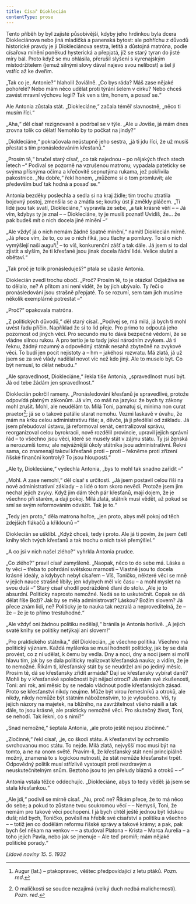 ```yaml
---
title: Císař Dioklecián
contentType: prose
---
```


<section>

Tento příběh by byl zajisté působivější, kdyby jeho hrdinkou byla dcera Diokleciánova nebo jiná mladičká a panenská bytost: ale pohříchu z důvodů historické pravdy je jí Diokleciánova sestra, letitá a důstojná matróna, podle císařova mínění poněkud hysterická a přepjatá, jíž se starý tyran do jisté míry bál. Proto když se mu ohlásila, přerušil slyšení s kyrenajským místodržitelem (jemuž silnými slovy dával najevo svou nelibost) a šel jí vstříc až ke dveřím.

„Tak co je, Antonie?“ hlaholil žoviálně. „Co bys ráda? Máš zase nějaké pohořelé? Nebo mám něco udělat proti týrání šelem v cirku? Nebo chceš zavést mravní výchovu legií? Tak ven s tím, honem, a posaď se.“

Ale Antonia zůstala stát. „Diokleciáne,“ začala téměř slavnostně, „něco ti musím říci.“

„Aha,“ děl císař rezignovaně a podrbal se v týle. „Ale u Joviše, já mám dnes zrovna tolik co dělat! Nemohlo by to počkat na jindy?“

„Diokleciáne,“ pokračovala neústupně jeho sestra, „já ti jdu říci, že už musíš přestat s tím pronásledováním křesťanů.“

„Prosím tě,“ bručel starý císař, „co tak najednou – po nějakých třech stech letech –“ Podíval se pozorně na vzrušenou matronu; vypadala pateticky se svýma přísnýma očima a křečovitě sepnutýma rukama, jež pokřivila pakostnice. „Nu dobře,“ řekl honem, „můžeme si o tom promluvit; ale především buď tak hodná a posaď se.“

Antonia bezděky poslechla a sedla si na kraj židle; tím trochu ztratila bojovný postoj, zmenšila se a zmátla se; koutky úst jí změkly pláčem. „Ti lidé jsou tak svatí, Diokleciáne,“ vypravila ze sebe, „a tak krásně věří – – Já vím, kdybys ty je znal – – Diokleciáne, ty je musíš poznat! Uvidíš, že… že pak budeš mít o nich docela jiné mínění –“

„Ale vždyť já o nich nemám žádné špatné mínění,“ namítl Dioklecián mírně. „Já přece vím, že to, co se o nich říká, jsou tlachy a pomluvy. To si o nich vymýšlejí naši auguři[^15] – to víš, konkurenční zášť a tak dále. Já jsem si to dal zjistit a slyším, že ti křesťané jsou jinak docela řádní lidé. Velice slušní a obětaví.“

„Tak proč je tolik pronásleduješ?“ ptala se užasle Antonia.

Dioklecián zvedl trochu obočí. „Proč? Prosím tě, to je otázka! Odjakživa se to dělalo, ne? A přitom ani není vidět, že by jich ubývalo. Ty řeči o pronásledování jsou strašně přepjaté. To se rozumí, sem tam jich musíme několik exemplárně potrestat –“

„Proč?“ opakovala matróna.

„Z politických důvodů,“ děl starý císař. „Podívej se, má milá, já bych ti mohl uvést řadu příčin. Například že si to lid přeje. Pro primo to odpoutá jeho pozornost od jiných věcí. Pro secundo mu to dává bezpečné vědomí, že se vládne silnou rukou. A pro tertio je to tady jaksi národním zvykem. Já ti řeknu, žádný rozumný a odpovědný státník nesahá zbytečně na zvykové věci. To budí jen pocit nejistoty a – hm – jakéhosi rozvratu. Má zlatá, já už jsem se za své vlády nadělal novot víc než kdo jiný. Ale to muselo být. Co být nemusí, to dělat nebudu.“

„Ale spravedlnost, Diokleciáne,“ řekla tiše Antonia, „spravedlnost musí být. Já od tebe žádám jen spravedlnost.“

Dioklecián pokrčil rameny. „Pronásledování křesťanů je spravedlivé, protože odpovídá platným zákonům. Já vím, co máš na jazyku: že bych ty zákony mohl zrušit. Mohl, ale neudělám to. Milá Toni, pamatuj si, minima non curat praetor[^16]; já se o takové patálie starat nemohu. Vezmi laskavě v úvahu, že mám na krku celou administrativu říše; a, děvče, já ji předělal od základu. Já jsem přebudoval ústavu, já reformoval senát, centralizoval správu, reorganizoval celou byrokracii, nově rozdělil provincie, upravil jejich správní řád – to všechno jsou věci, které se musely stát v zájmu státu. Ty jsi ženská a nerozumíš tomu; ale nejvážnější úkoly státníka jsou administrativní. Řekni sama, co znamenají takoví křesťané proti – proti – řekněme proti zřízení říšské finanční kontroly? To jsou hlouposti.“

„Ale ty, Diokleciáne,“ vydechla Antonia, „bys to mohl tak snadno zařídit –“

„Mohl. A zase nemohl,“ děl císař s určitostí. „Já jsem postavil celou říši na nové administrativní základy – a lidé o tom skoro nevědí. Protože jsem jim nechal jejich zvyky. Když jim dám těch pár křesťanů, mají dojem, že je všechno při starém, a dají pokoj. Milá zlatá, státník musí vědět, až pokud se smí se svým reformováním odvážit. Tak je to.“

„Tedy jen proto,“ děla matrona hořce, „jen proto, abys měl pokoj od těch zdejších flákačů a křiklounů –“

Dioklecián se ušklíbl. „Když chceš, tedy i proto. Ale já ti povím, že jsem četl knihy těch tvých křesťanů a tak trochu o nich také přemýšlel.“

„A co jsi v nich našel zlého?“ vyhrkla Antonia prudce.

„Co zlého?“ pravil císař zamyšleně. „Naopak, něco to do sebe má. Láska a ty věci – třeba to pohrdání světskou marností – Vlastně jsou to docela krásné ideály, a kdybych nebyl císařem – Víš, Toničko, některé věci se mně v jejich nauce strašně líbily; jen kdybych měl víc času – a mohl myslet na svou duši –“ Starý císař uhodil podrážděně dlaní do stolu. „Ale je to absurdní. Politicky naprosto nemožné. Nedá se to uskutečnit. Copak se dá dělat říše Boží? Jak by se měla administrovat? Láskou? Božím slovem? Já přece znám lidi, ne? Politicky je to nauka tak nezralá a neproveditelná, že – že – že je to přímo trestuhodné.“

„Ale vždyť oni žádnou politiku nedělají,“ bránila je Antonia horlivě. „A jejich svaté knihy se politiky netýkají ani slovem!“

„Pro praktického státníka,“ děl Dioklecián, „je všechno politika. Všechno má politický význam. Každá myšlenka se musí hodnotit politicky, jak by se dala provést, co z ní udělat, k čemu by vedla. Dny a noci, dny a noci jsem si mořil hlavu tím, jak by se dala politicky realizovat křesťanská nauka; a vidím, že je to nemožné. Říkám ti, křesťanský stát by se neudržel ani po jediný měsíc. Prosím tě, dá se křesťansky zřídit armáda? Dají se křesťansky vybírat daně? Mohli by v křesťanské společnosti být nějací otroci? Já mám své zkušenosti, Toni: ani rok, ani měsíc by se nedalo vládnout podle křesťanských zásad. Proto se křesťanství nikdy neujme. Může být vírou řemeslníků a otroků, ale nikdy, nikdy nemůže být státním náboženstvím, to je vyloučeno. Víš, ty jejich názory na majetek, na bližního, na zavržitelnost všeho násilí a tak dále, to jsou krásné, ale prakticky nemožné věci. Pro skutečný život, Toni, se nehodí. Tak řekni, co s nimi?“

„Snad nemožné,“ šeptala Antonia, „ale proto ještě nejsou zločinné.“

„Zločinné,“ řekl císař, „je, co škodí státu. A křesťanství by ochromilo svrchovanou moc státu. To nejde. Milá zlatá, nejvyšší moc musí být na tomto, a ne na onom světě. Pravím-li, že křesťanský stát není principiálně možný, znamená to s logickou nutností, že stát nemůže křesťanství trpět. Odpovědný politik musí střízlivě vystoupit proti nezdravým a neuskutečnitelným snům. Beztoho jsou to jen přeludy bláznů a otroků – –“

Antonia vstala těžce oddechujíc. „Diokleciáne, abys to tedy věděl: já jsem se stala křesťankou.“

„Ale jdi,“ podivil se mírně císař. „Nu, proč ne? Říkám přece, že to má něco do sebe; a pokud to zůstane tvou soukromou věcí – – Nemysli, Toni, že nemám pro takové věci pochopení. I já bych chtěl ještě jednou být lidskou duší; rád bych, Toničko, pověsil na hřebík své císařství a politiku a všechno – – totiž jen co dodělám reformu říšské správy a takové krámy; a pak, pak bych šel někam na venkov – – a studoval Platona – Krista – Marca Aurelia – a toho jejich Pavla, nebo jak se jmenuje – Ale teď promiň; mám nějaké politické porady.“

_Lidové noviny 15. 5. 1932_

</section>

[^1]: Votant (lat.) – přísedící u soudu. _Pozn. red_.

[^2]: Chlamyda (řec.) – plášť ve starém Řecku nošený přes levé rameno a sepnutý kovovou sponou. _Pozn. red_.

[^3]: Agora (řec.) – shromaždiště lidu. _Pozn. red_.

[^4]: Jednoroční beránci z jarního vrhu. _Pozn. red_.

[^5]: Megara – jedno z nejmocnějších starořeckých měst. _Pozn. red_.

[^6]: Boiótia – oblast středního Řecka. _Pozn. red_.

[^7]: Andres Boiótikoi – mužové boiótští. _Pozn. red_.

[^8]: Búlé (řec.) – poradní sbor se správní a soudní pravomocí. _Pozn. red_.

[^9]: Senonové – galský kmen, žijící mezi Loirou a Seinou. _Pozn. red_.

[^10]: Nunvář – zvěrokleštič. _Pozn. red_.

[^11]: Rabboni (aram.) – učiteli, mistře. _Pozn. red_.

[^12]: Synedrium/synedrion (řec.) – nejvyšší orgán moci v Judeji. _Pozn. red_.

[^13]: Hakeldama (aram.) – pohřebiště u Jeruzaléma pro cizozemce. _Pozn. red_.

[^14]: Virtus (lat.) – mužná cnost, ušlechtilost, síla, statečnost. _Pozn. red_.

[^15]: Augur (lat.) – ptakopravec, věštec předpovídající z letu ptáků. _Pozn. red_.

[^16]: O maličkosti se soudce nezajímá (velký duch nedbá malicherností). _Pozn. red_.

[^17]: Arián – člověk popírající Kristovo božství (přinesl ji Arius, alexandrijský, křesťanský kazatel). _Pozn. red_.

[^18]: Podestà vicegerente (ital.) – zástupce podesty (městského správního a soudního úředníka). _Pozn. red_.

[^19]: Karbunkul – tmavočervený drahokam (rubín, granát…). _Pozn. red_.

[^20]: Leporello – sluha, postava z Mozartovy opery Don Giovanni. _Pozn. red_.

[^21]: Exces in venere (lat.) – nestřídmost, výstřednost v pohlavním životě. _Pozn. red_.

[^22]: Albergo (ital.) – hostinec. _Pozn. red_.

[^23]: Nejdůstojnější blahorodí. _Pozn. red_.

[^24]: Vysoce vážený duchovní. _Pozn. red_.

[^25]: Scaligerové – šlechtický rod vládnoucí ve středověku. _Pozn. red_.

[^26]: Crapulone (ital.) – světák, zhýralec, opilec… _Pozn. red_.

[^27]: Vražedné přepadení. _Pozn. red_.

[^28]: Padouch. _Pozn. red_.

[^29]: Chlapec. _Pozn. red_.

[^30]: Zecchino – zlaťák, bývalá benátská zlatá mince. _Pozn. red_.

[^31]: Dělat honéry (z franc. honeur) – projevovat úctu, čest. _Pozn. red._

[^32]: Ať slouží. _Pozn. red._

[^33]: Kletba, nadávka (dosl. prase, vepř). _Pozn. red._

[^34]: Zatracený chlapík, darebák, lump. _Pozn. red._

[^35]: Hrome! _Pozn. red._

[^36]: Jak jste veliký! _Pozn. red._
